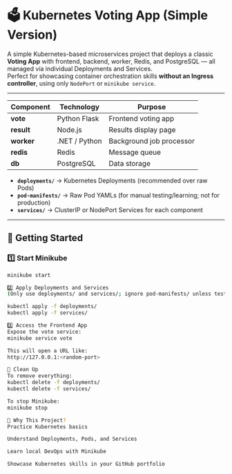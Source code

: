 # 🗳️ Kubernetes Voting App (Simple Version)

A simple Kubernetes-based microservices project that deploys a classic **Voting App** with frontend, backend, worker, Redis, and PostgreSQL — all managed via individual Deployments and Services.  
Perfect for showcasing container orchestration skills **without an Ingress controller**, using only `NodePort` or `minikube service`.

---

| Component  | Technology    | Purpose                  |
| ---------- | ------------- | ------------------------ |
| **vote**   | Python Flask  | Frontend voting app      |
| **result** | Node.js       | Results display page     |
| **worker** | .NET / Python | Background job processor |
| **redis**  | Redis         | Message queue            |
| **db**     | PostgreSQL    | Data storage             |


- **`deployments/`** → Kubernetes Deployments (recommended over raw Pods)
- **`pod-manifests/`** → Raw Pod YAMLs (for manual testing/learning; not for production)
- **`services/`** → ClusterIP or NodePort Services for each component

---

## 🚀 Getting Started

### 1️⃣ Start Minikube
```bash
minikube start

2️⃣ Apply Deployments and Services
(Only use deployments/ and services/; ignore pod-manifests/ unless testing manually.)

kubectl apply -f deployments/
kubectl apply -f services/

3️⃣ Access the Frontend App
Expose the vote service:
minikube service vote

This will open a URL like:
http://127.0.0.1:<random-port>

🧹 Clean Up
To remove everything:
kubectl delete -f deployments/
kubectl delete -f services/

To stop Minikube:
minikube stop

🧠 Why This Project?
Practice Kubernetes basics

Understand Deployments, Pods, and Services

Learn local DevOps with Minikube

Showcase Kubernetes skills in your GitHub portfolio
